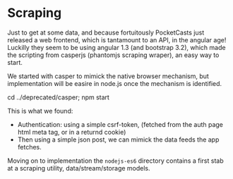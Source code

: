 # Scraping

Just to get at some data, and because fortuitously PocketCasts just released a web frontend, which is tantamount to an API, in the angular age! Luckilly they seem to be using angular 1.3 (and bootstrap 3.2), which made the scripting from casperjs (phantomjs scraping wraper), an easy way to start.

We started with casper to mimick the native browser mechanism, but implementation will be easire in node.js once the mechanism is identified.

  cd ../deprecated/casper; npm start

This is what we found:

* Authentication: using a simple csrf-token, (fetched from the auth page html meta tag, or in a returnd cookie)
* Then using a simple json post, we can mimick the data feeds the app fetches.

Moving on to implementation the `nodejs-es6` directory contains a first stab at a scraping utility, data/stream/storage models.